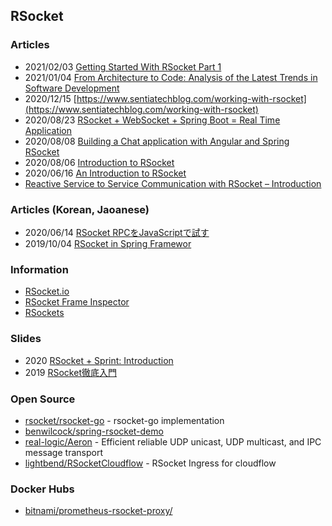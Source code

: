 ## RSocket


### Articles
- 2021/02/03 [Getting Started With RSocket Part 1](https://mydeveloperplanet.com/2021/02/03/getting-started-with-rsocket-part-1/)
- 2021/01/04 [From Architecture to Code: Analysis of the Latest Trends in Software Development](https://www.alibabacloud.com/blog/from-architecture-to-code-analysis-of-the-latest-trends-in-software-development_597097)
- 2020/12/15 [https://www.sentiatechblog.com/working-with-rsocket](https://www.sentiatechblog.com/working-with-rsocket)
- 2020/08/23 [RSocket + WebSocket + Spring Boot = Real Time Application](https://www.vinsguru.com/rsocket-websocket-spring-boot/)
- 2020/08/08 [Building a Chat application with Angular and Spring RSocket](https://dev.to/hantsy_26/building-a-chat-application-with-angular-and-spring-rsocket-1egd)
- 2020/08/06 [Introduction to RSocket](https://www.baeldung.com/rsocket)
- 2020/06/16 [An Introduction to RSocket](https://dzone.com/articles/an-introduction-to-rsocket)
- [Reactive Service to Service Communication with RSocket – Introduction](https://grapeup.com/blog/reactive-service-to-service-communication-with-rsocket-introduction/)



### Articles (Korean, Jaoanese)
- 2020/06/14 [RSocket RPCをJavaScriptで試す](https://kamoqq.info/post/rsocket-rpc-javascript/)
- 2019/10/04 [RSocket in Spring Framewor](https://brunch.co.kr/@springboot/271)



### Information
- [RSocket.io](https://rsocket.io/)
- [RSocket Frame Inspector](https://chrome.google.com/webstore/detail/rsocket-frame-inspector/nijdiakpmjaohioaelphnfdbdpbbgkhc)
- [RSockets](https://techlab.bol.com/tag/rsocket/)


### Slides
- 2020 [RSocket + Sprint: Introduction](https://assets.ctfassets.net/oxjq45e8ilak/3PHFdKoVi32BKPyotslxCY/f279476d6b39dd111e990439035d4fb7/Mark_Heckler_RSocket__Spring_A_full_throttle_introduction_2020_11_25_12_36_58.pdf)
- 2019 [RSocket徹底入門](https://docs.google.com/presentation/d/1ygSM85-RQ3NZjCg6RaZ52mGzxbWiItVwzlCpr1vaWBw/edit)



### Open Source
- [rsocket/rsocket-go](https://github.com/rsocket/rsocket-go) - rsocket-go implementation
- [benwilcock/spring-rsocket-demo](https://github.com/benwilcock/spring-rsocket-demo)
- [real-logic/Aeron](https://github.com/real-logic/Aeron) - Efficient reliable UDP unicast, UDP multicast, and IPC message transport
- [lightbend/RSocketCloudflow](https://github.com/lightbend/RSocketCloudflow) - RSocket Ingress for cloudflow


### Docker Hubs
- [bitnami/prometheus-rsocket-proxy/](https://hub.docker.com/r/bitnami/prometheus-rsocket-proxy/)

